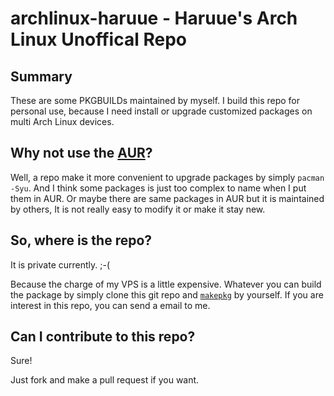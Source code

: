 # archlinux-haruue - Haruue's Arch Linux Unoffical Repo

## Summary
These are some PKGBUILDs maintained by myself. I build this repo for personal use, because I need install or upgrade customized packages on multi Arch Linux devices. 

## Why not use the [AUR](https://wiki.archlinux.org/index.php/AUR)?
Well, a repo make it more convenient to upgrade packages by simply `pacman -Syu`. And I think some packages is just too complex to name when I put them in AUR. Or maybe there are same packages in AUR but it is maintained by others, It is not really easy to modify it or make it stay new. 

## So, where is the repo?
It is private currently. ;-(

Because the charge of my VPS is a little expensive. Whatever you can build the package by simply clone this git repo and [`makepkg`](https://wiki.archlinux.org/index.php/Makepkg) by yourself. If you are interest in this repo, you can send a email to me.

## Can I contribute to this repo?
Sure!

Just fork and make a pull request if you want. 

